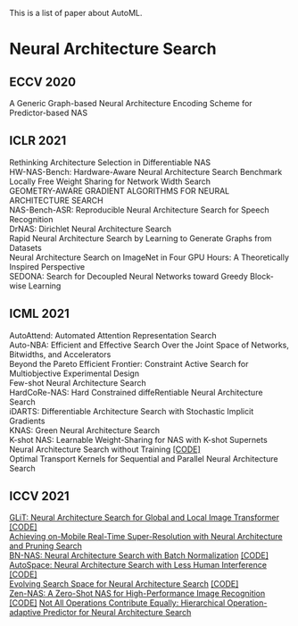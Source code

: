 This is a list of paper about AutoML.

# Neural Architecture Search
## ECCV 2020
A Generic Graph-based Neural Architecture Encoding Scheme for Predictor-based NAS  
## ICLR 2021
Rethinking Architecture Selection in Differentiable NAS  
HW-NAS-Bench: Hardware-Aware Neural Architecture Search Benchmark
Locally Free Weight Sharing for Network Width Search  
GEOMETRY-AWARE GRADIENT ALGORITHMS FOR NEURAL ARCHITECTURE SEARCH  
NAS-Bench-ASR: Reproducible Neural Architecture Search for Speech Recognition  
DrNAS: Dirichlet Neural Architecture Search  
Rapid Neural Architecture Search by Learning to Generate Graphs from Datasets  
Neural Architecture Search on ImageNet in Four GPU Hours: A Theoretically Inspired Perspective  
SEDONA: Search for Decoupled Neural Networks toward Greedy Block-wise Learning
## ICML 2021
AutoAttend: Automated Attention Representation Search  
Auto-NBA: Efficient and Effective Search Over the Joint Space of Networks, Bitwidths, and Accelerators  
Beyond the Pareto Efficient Frontier: Constraint Active Search for Multiobjective Experimental Design  
Few-shot Neural Architecture Search  
HardCoRe-NAS: Hard Constrained diffeRentiable Neural Architecture Search  
iDARTS: Differentiable Architecture Search with Stochastic Implicit Gradients  
KNAS: Green Neural Architecture Search  
K-shot NAS: Learnable Weight-Sharing for NAS with K-shot Supernets  
Neural Architecture Search without Training [[CODE]](https://github.com/BayesWatch/nas-without-training)  
Optimal Transport Kernels for Sequential and Parallel Neural Architecture Search
## ICCV 2021
[GLiT: Neural Architecture Search for Global and Local Image Transformer](https://openaccess.thecvf.com/content/ICCV2021/papers/Chen_GLiT_Neural_Architecture_Search_for_Global_and_Local_Image_Transformer_ICCV_2021_paper.pdf) [[CODE]](https://github.com/bychen515/GLiT)  
[Achieving on-Mobile Real-Time Super-Resolution with Neural Architecture and Pruning Search](https://openaccess.thecvf.com/content/ICCV2021/papers/Zhan_Achieving_On-Mobile_Real-Time_Super-Resolution_With_Neural_Architecture_and_Pruning_Search_ICCV_2021_paper.pdf)  
[BN-NAS: Neural Architecture Search with Batch Normalization](https://openaccess.thecvf.com/content/ICCV2021/papers/Chen_BN-NAS_Neural_Architecture_Search_With_Batch_Normalization_ICCV_2021_paper.pdf) [[CODE]](https://github.com/bychen515/BNNAS)  
[AutoSpace: Neural Architecture Search with Less Human Interference](https://openaccess.thecvf.com/content/ICCV2021/papers/Zhou_AutoSpace_Neural_Architecture_Search_With_Less_Human_Interference_ICCV_2021_paper.pdf) [[CODE]](https://github.com/zhoudaquan/AutoSpace)  
[Evolving Search Space for Neural Architecture Search](https://openaccess.thecvf.com/content/ICCV2021/papers/Ci_Evolving_Search_Space_for_Neural_Architecture_Search_ICCV_2021_paper.pdf) [[CODE]](https://github.com/orashi/NSE)  
[Zen-NAS: A Zero-Shot NAS for High-Performance Image Recognition](https://openaccess.thecvf.com/content/ICCV2021/papers/Lin_Zen-NAS_A_Zero-Shot_NAS_for_High-Performance_Image_Recognition_ICCV_2021_paper.pdf) [[CODE]](https://openaccess.thecvf.com/content/ICCV2021/papers/Lin_Zen-NAS_A_Zero-Shot_NAS_for_High-Performance_Image_Recognition_ICCV_2021_paper.pdf)
[Not All Operations Contribute Equally: Hierarchical Operation-adaptive Predictor for Neural Architecture Search](https://openaccess.thecvf.com/content/ICCV2021/papers/Chen_Not_All_Operations_Contribute_Equally_Hierarchical_Operation-Adaptive_Predictor_for_Neural_ICCV_2021_paper.pdf)
